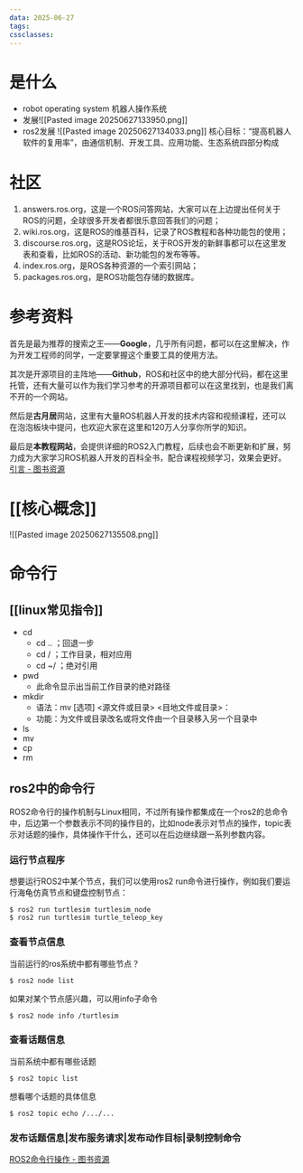 ```yaml
---
data: 2025-06-27
tags: 
cssclasses:
---
```

# 是什么
- robot operating system  机器人操作系统
- 发展![[Pasted image 20250627133950.png]]
- ros2发展
![[Pasted image 20250627134033.png]]
核心目标：“提高机器人软件的复用率”，由通信机制、开发工具、应用功能、生态系统四部分构成

# 社区
1. answers.ros.org，这是一个ROS问答网站，大家可以在上边提出任何关于ROS的问题，全球很多开发者都很乐意回答我们的问题；
2. wiki.ros.org，这是ROS的维基百科，记录了ROS教程和各种功能包的使用；
3. discourse.ros.org，这是ROS论坛，关于ROS开发的新鲜事都可以在这里发表和查看，比如ROS的活动、新功能包的发布等等。
4. index.ros.org，是ROS各种资源的一个索引网站；
5. packages.ros.org，是ROS功能包存储的数据库。
# 参考资料
首先是最为推荐的搜索之王——**Google**，几乎所有问题，都可以在这里解决，作为开发工程师的同学，一定要掌握这个重要工具的使用方法。

其次是开源项目的主阵地——**Github**，ROS和社区中的绝大部分代码，都在这里托管，还有大量可以作为我们学习参考的开源项目都可以在这里找到，也是我们离不开的一个网站。

然后是**古月居**网站，这里有大量ROS机器人开发的技术内容和视频课程，还可以在泡泡板块中提问，也欢迎大家在这里和120万人分享你所学的知识。

最后是**本教程网站**，会提供详细的ROS2入门教程，后续也会不断更新和扩展，努力成为大家学习ROS机器人开发的百科全书，配合课程视频学习，效果会更好。[引言 - 图书资源](https://book.guyuehome.com/)

# [[核心概念]]
![[Pasted image 20250627135508.png]]

# 命令行
## [[linux常见指令]]
- cd
	- cd ..    ；回退一步
	- cd /    ；工作目录，相对应用
	- cd ~/  ；绝对引用
- pwd
	- 此命令显示出当前工作目录的绝对路径
- mkdir
	- 语法：mv [选项] <源文件或目录> <目地文件或目录>：
	- 功能：为文件或目录改名或将文件由一个目录移入另一个目录中
- ls
- mv
- cp
- rm
## ros2中的命令行
ROS2命令行的操作机制与Linux相同，不过所有操作都集成在一个ros2的总命令中，后边第一个参数表示不同的操作目的，比如node表示对节点的操作，topic表示对话题的操作，具体操作干什么，还可以在后边继续跟一系列参数内容。
### 运行节点程序
想要运行ROS2中某个节点，我们可以使用ros2 run命令进行操作，例如我们要运行海龟仿真节点和键盘控制节点：
```
$ ros2 run turtlesim turtlesim_node 
$ ros2 run turtlesim turtle_teleop_key
```
### 查看节点信息
当前运行的ros系统中都有哪些节点？
```
$ ros2 node list
```
如果对某个节点感兴趣，可以用info子命令
```
$ ros2 node info /turtlesim
```
### 查看话题信息
当前系统中都有哪些话题
```
$ ros2 topic list
```
想看哪个话题的具体信息
```
$ ros2 topic echo /.../...
```
### 发布话题信息|发布服务请求|发布动作目标|录制控制命令
[ROS2命令行操作 - 图书资源](https://book.guyuehome.com/ROS2/1.%E7%B3%BB%E7%BB%9F%E6%9E%B6%E6%9E%84/1.4_ROS2%E5%91%BD%E4%BB%A4%E8%A1%8C%E6%93%8D%E4%BD%9C/#_6)